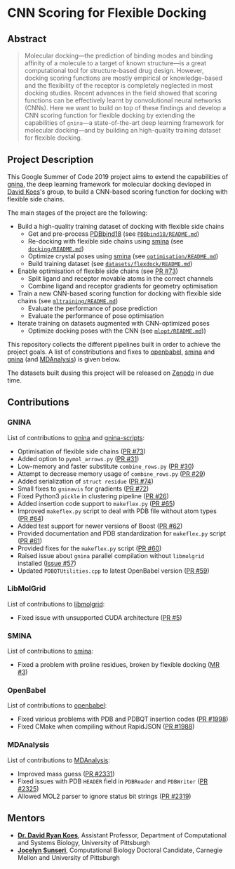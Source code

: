 # CNN Scoring for Flexible Docking

## Abstract

> Molecular docking—the prediction of binding modes and binding affinity of a molecule to a target of known structure—is a great computational tool for structure-based drug design. However, docking scoring functions are mostly empirical or knowledge-based and the flexibility of the receptor is completely neglected in most docking studies. Recent advances in the field showed that scoring functions can be effectively learnt by convolutional neural networks (CNNs). Here we want to build on top of these findings and develop a CNN scoring function for flexible docking by extending the capabilities of `gnina`—a state-of-the-art deep learning framework for molecular docking—and by building an high-quality training dataset for flexible docking.

## Project Description

This Google Summer of Code 2019 project aims to extend the capabilities of [gnina](https://github.com/gnina), the deep learning framework for molecular docking devloped in [David Koes](http://bits.csb.pitt.edu/)'s group, to build a CNN-based scoring function for docking with flexible side chains.

The main stages of the project are the following:

* Build a high-quality training dataset of docking with flexible side chains
  * Get and pre-process [PDBbind18](http://www.pdbbind.org.cn/) (see [`PDBbind18/README.md`](PDBbind18/README.md))
  * Re-docking with flexible side chains using [smina](https://sourceforge.net/projects/smina/) (see [`docking/README.md`](docking/README.md))
  * Optimize crystal poses using [smina](https://sourceforge.net/projects/smina/) (see [`optimisation/README.md`](opt/README.md))
  * Build training dataset (see [`datasets/flexdock/README.md`](datasets/flexdock/README.md))
* Enable optimisation of flexible side chains (see [PR #73](https://github.com/gnina/gnina/pull/73))
  * Split ligand and receptor movable atoms in the correct channels
  * Combine ligand and receptor gradients for geometry optimisation
* Train a new CNN-based scoring function for docking with flexible side chains (see [`mltraining/README.md`](mltraining/README.md))
  * Evaluate the performance of pose prediction
  * Evaluate the performance of pose optimisation
* Iterate training on datasets augmented with CNN-optimized poses
  * Optimize docking poses with the CNN (see [`mlopt/README.md`](mlopt/README.md))) 

This repository collects the different pipelines built in order to achieve the project goals. A list of constributions and fixes to [openbabel](https://github.com/openbabel/openbabel), [smina](https://sourceforge.net/projects/smina/) and [gnina](https://github.com/gnina/gnina) (and [MDAnalysis](https://github.com/MDAnalysis/mdanalysis)) is given below.

The datasets built dusing this project will be released on [Zenodo](https://zenodo.org/) in due time.

## Contributions

### GNINA

List of contributions to [gnina](https://github.com/gnina/gnina) and [gnina-scripts](https://github.com/gnina/scripts):

* Optimisation of flexible side chains ([PR #73](https://github.com/gnina/gnina/pull/73))
* Added option to `pymol_arrows.py` ([PR #31](https://github.com/gnina/scripts/pull/31))
* Low-memory and faster substitute `combine_rows.py` ([PR #30](https://github.com/gnina/scripts/pull/30))
* Attempt to decrease memory usage of `combine_rows.py` ([PR #29](https://github.com/gnina/scripts/pull/29))
* Added serialization of `struct residue` ([PR #74](https://github.com/gnina/gnina/pull/74))
* Small fixes to `gninavis` for gradients ([PR #72](https://github.com/gnina/gnina/pull/72))
* Fixed Python3 `pickle` in clustering pipeline ([PR #26](https://github.com/gnina/scripts/pull/26))
* Added insertion code support to `makeflex.py` ([PR #65](https://github.com/gnina/gnina/pull/65))
* Improved `makeflex.py` script to deal with PDB file without atom types ([PR #64](https://github.com/gnina/gnina/pull/64))
* Added test support for newer versions of Boost ([PR #62](https://github.com/gnina/gnina/pull/62))
* Provided documentation and PDB standardization for `makeflex.py` script ([PR #61](https://github.com/gnina/gnina/pull/61))
* Provided fixes for the `makeflex.py` script ([PR #60](https://github.com/gnina/gnina/pull/60))
* Raised issue about `gnina` parallel compilation without `libmolgrid` installed ([Issue #57](https://github.com/gnina/gnina/issues/57))
* Updated `PDBQTUtilities.cpp` to latest OpenBabel version ([PR #59](https://github.com/gnina/gnina/pull/59))

### LibMolGrid

List of contributions to [libmolgrid](https://github.com/gnina/gnina):

* Fixed issue with unsupported CUDA architecture ([PR #5](https://github.com/gnina/libmolgrid/pull/5))

### SMINA

List of contributions to [smina](https://sourceforge.net/projects/smina/):

* Fixed a problem with proline residues, broken by flexible docking ([MR #3](https://sourceforge.net/p/smina/code/merge-requests/3/))

### OpenBabel

List of contributions to [openbabel](https://github.com/openbabel/openbabel):

* Fixed various problems with PDB and PDBQT insertion codes ([PR #1998](https://github.com/openbabel/openbabel/pull/1998))
* Fixed CMake when compiling without RapidJSON ([PR #1988](https://github.com/openbabel/openbabel/pull/1988))

### MDAnalysis

List of contributions to [MDAnalysis](https://github.com/MDAnalysis/mdanalysis):

* Improved mass guess ([PR #2331](https://github.com/MDAnalysis/mdanalysis/pull/2331))
* Fixed issues with PDB `HEADER` field in `PDBReader` and `PDBWriter` ([PR #2325](https://github.com/MDAnalysis/mdanalysis/pull/2325))
* Allowed MOL2 parser to ignore status bit strings ([PR #2319](https://github.com/MDAnalysis/mdanalysis/pull/2319))

## Mentors

* [**Dr. David Ryan Koes**](http://bits.csb.pitt.edu/), Assistant Professor, Department of Computational and Systems Biology, University of Pittsburgh
* [**Jocelyn Sunseri**](http://pitt.edu/~jss97/), Computational Biology Doctoral Candidate, Carnegie Mellon and University of Pittsburgh
